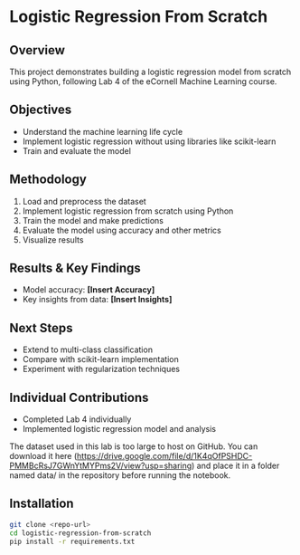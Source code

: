 # Logistic Regression From Scratch

## Overview
This project demonstrates building a logistic regression model from scratch using Python, following Lab 4 of the eCornell Machine Learning course.

## Objectives
- Understand the machine learning life cycle
- Implement logistic regression without using libraries like scikit-learn
- Train and evaluate the model

## Methodology
1. Load and preprocess the dataset
2. Implement logistic regression from scratch using Python
3. Train the model and make predictions
4. Evaluate the model using accuracy and other metrics
5. Visualize results

## Results & Key Findings
- Model accuracy: **[Insert Accuracy]**
- Key insights from data: **[Insert Insights]**

## Next Steps
- Extend to multi-class classification
- Compare with scikit-learn implementation
- Experiment with regularization techniques

## Individual Contributions
- Completed Lab 4 individually
- Implemented logistic regression model and analysis

The dataset used in this lab is too large to host on GitHub. You can download it here (https://drive.google.com/file/d/1K4qOfPSHDC-PMMBcRsJ7GWnYtMYPms2V/view?usp=sharing) and place it in a folder named data/ in the repository before running the notebook.

## Installation
```bash
git clone <repo-url>
cd logistic-regression-from-scratch
pip install -r requirements.txt
